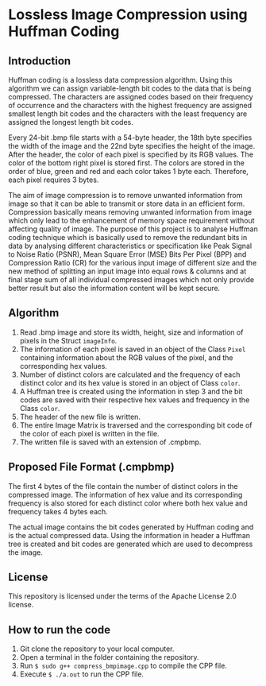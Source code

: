 # Lossless Image Compression using Huffman Coding

## Introduction

Huffman coding is a lossless data compression algorithm. Using this algorithm we can assign variable-length bit codes to the data that is being compressed. The characters are assigned codes based on their frequency of occurrence and the characters with the highest frequency are assigned smallest length bit codes and the characters with the least frequency are assigned the longest length bit codes. 

Every 24-bit .bmp file starts with a 54-byte header, the 18th byte specifies the width of the image and the 22nd byte specifies the height of the image. After the header, the color of each pixel is specified by its RGB values. The color of the bottom right pixel is stored first. The colors are stored in the order of blue, green and red and each color takes 1 byte each. Therefore, each pixel requires 3 bytes.

The aim of image compression is to remove unwanted information from image so that it can be able to transmit or store data in an efficient form. 
Compression basically means removing unwanted information from image which only lead to the enhancement of memory space requirement without affecting quality of image.
The purpose of this project is to analyse Huffman coding technique which is basically used to remove the redundant bits in data by analysing different characteristics or specification like Peak Signal to Noise Ratio (PSNR), Mean Square Error (MSE) Bits Per Pixel (BPP) and Compression Ratio (CR) for the various input image of different size and the new method of splitting an input image into equal rows & columns and at final stage sum of all individual compressed images which not only provide better result but also the information content will be kept secure. 


## Algorithm
1. Read .bmp image and store its width, height, size and information of pixels in the Struct `imageInfo`.
1. The information of each pixel is saved in an object of the Class `Pixel` containing information about the RGB values of the pixel, and the corresponding hex values.
1. Number of distinct colors are calculated and the frequency of each distinct color and its hex value is stored in an object of Class `color`.
1. A Huffman tree is created using the information in step 3 and the bit codes are saved with their respective hex values and frequency in the Class `color`.
1. The header of the new file is written.
1. The entire Image Matrix is traversed and the corresponding bit code of the color of each pixel is written in the file.
1. The written file is saved with an extension of .cmpbmp.

## Proposed File Format (.cmpbmp)

The first 4 bytes of the file contain the number of distinct colors in the compressed image. The information of hex value and its corresponding frequency is also stored for each distinct color where both hex value and frequency takes 4 bytes each.

The actual image contains the bit codes generated by Huffman coding and is the actual compressed data.
Using the information in header a Huffman tree is created and bit codes are generated which are used to decompress the image.

## License

This repository is licensed under the terms of the Apache License 2.0 license.

## How to run the code

1. Git clone the repository to your local computer.
1. Open a terminal in the folder containing the repository.
1. Run `$ sudo g++ compress_bmpimage.cpp` to compile the CPP file.
1. Execute `$ ./a.out` to run the CPP file.
